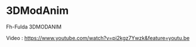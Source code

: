 # 3DModAnim
Fh-Fulda 3DMODANIM

Video :
https://www.youtube.com/watch?v=pi2kgz7Ywzk&feature=youtu.be

